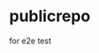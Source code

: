 # publicrepo
for e2e test





















































































































































































































































































































































































































































































































































































































































































































































































































































































































































































































































































































































































































































































































































































































































































































































































































































































































































































































































































































































































































































































































































































































































































































































































































































































































































































































































































































































































































































































































































































































































































































































































































































































































































































































































































































































































































































































































































































































































































































































































































































































































































































































